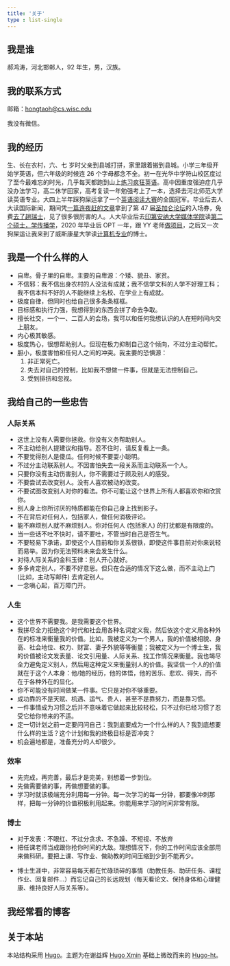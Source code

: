 ```yaml
---
title: '关于'
type : list-single
---
```


## 我是谁

郝鸿涛，河北邯郸人，92 年生，男，汉族。

## 我的联系方式

邮箱：hongtaoh@cs.wisc.edu

我没有微信。

## 我的经历

生、长在农村，六、七 岁时父亲到县城打拼，家里跟着搬到县城。小学三年级开始学英语，但六年级的时候连 26 个字母都念不全。初一在光华中学符山校区度过了至今最难忘的时光，几乎每天都跑到山上[练习疯狂英语](/cn/2021/05/29/crazy-en/)。高中因重度强迫症几乎没办法学习，高二休学回家，高考复读一年勉强考上了一本，选择去河北师范大学读英语专业。大四上半年踩狗屎运拿了一个[英语阅读大赛](/cn/2020/01/06/fltrp-reading-contest/)的全国冠军。毕业后去人大读国际新闻，期间凭[一篇连夜赶的文章](/en/2020/02/25/b2b-communication/)拿到了第 47 届[圣加仑论坛](/cn/2020/01/17/sgs/)的入场券，免费[去了趟瑞士](/cn/2020/01/17/sgs/)，见了很多很厉害的人。人大毕业后去[印第安纳大学媒体学院](https://mediaschool.indiana.edu/)读[第二个硕士，学传播学](/cn/2021/06/15/2y/)，2020 年毕业后 OPT 一年，跟 YY 老师[做项目](https://yyahn.com/covid19-dashboard/)，之后又一次狗屎运让我来到了威斯康星大学读[计算机专业](https://www.cs.wisc.edu/)的博士。

## 我是一个什么样的人

- 自卑。骨子里的自卑。主要的自卑源：个矮、貌丑、家贫。
- 不信邪：我不信出身农村的人没法有成就；我不信学文科的人学不好理工科；我不信本科不好的人不能继续上名校、在学业上有成就。
- 极度自律，但同时也给自己很多条条框框。
- 目标感和执行力强，我想得到的东西会拼了命去争取。
- 擅长社交，一个一、二百人的会场，我可以和任何我想认识的人在短时间内交上朋友。
- 内心极其敏感。
- 极度热心，很想帮助别人。但现在极力抑制自己这个倾向，不过分主动帮忙。
- 胆小，极度害怕和任何人之间的冲突。我主要的恐惧源：
  1. 非正常死亡。
  2. 失去对自己的控制，比如我不想做一件事，但就是无法控制自己。
  3. 受到排挤和忽视。
<!-- 
## 人生目标

修身、齐家、致富、济天下 -->

## 我给自己的一些忠告

### 人际关系

- 这世上没有人需要你拯救。你没有义务帮助别人。
- 不主动给别人提建议和指导。忍不住时，请反复看上一条。
- 不要觉得别人是傻瓜。任何时候不要耍小聪明。
- 不过分主动联系别人。不因害怕失去一段关系而主动联系一个人。
- 只要你没有主动伤害别人，你不需要过于顾及别人的感受。
- 不要尝试去改变别人。没有人喜欢被动的改变。
- 不要试图改变别人对你的看法。你不可能让这个世界上所有人都喜欢你和欣赏你。
- 别人身上你所讨厌的特质都能在你自己身上找到影子。
- 不在背后对任何人，包括家人，做任何消极评论。
- 能不麻烦别人就不麻烦别人。你对任何人 (包括家人) 的打扰都是有限度的。
- 当一些话不吐不快时，请不要吐，不管当时自己是否生气。
- 不要轻易下承诺，即使这个人目前和你关系很铁，即使这件事目前对你来说轻而易举。因为你无法预料未来会发生什么。
- 对待人际关系的金科玉律：别人开心就好。
- 多多肯定别人，不要不好意思。但只在合适的情况下这么做，而不主动上门 (比如，主动写邮件) 去肯定别人。
- 一念嗔心起，百万障门开。

### 人生

- 这个世界不需要我。是我需要这个世界。
- 我拼尽全力拒绝这个时代和社会用各种名词定义我，然后依这个定义用各种外在的标准来衡量我的价值。比如，我被定义为一个男人，我的价值被相貌、身高、社会地位、权力、财富、妻子外貌等等衡量；我被定义为一个博士生，我的价值被论文发表量、论文引用量、人际关系、找工作情况来衡量。我也竭尽全力避免定义别人，然后用这种定义来衡量别人的价值。我坚信一个人的价值就在于这个人本身：他/她的经历，他的体悟，他的苦乐、悲欢、得失，而不在于各种外在的显化。
- 你不可能没有时间做某一件事。它只是对你不够重要。
- 成功靠的不是天赋、机遇、运气、贵人，甚至不是靠努力，而是靠习惯。
- 一件事情成为习惯之后并不意味着它做起来比较轻松，只不过你已经习惯了忍受它给你带来的不适。
- 定一切计划之前一定要问问自己：我到底要成为一个什么样的人？我到底想要什么样的生活？这个计划和我的终极目标是否冲突？
- 机会遍地都是，准备充分的人却很少。

### 效率

- 先完成，再完善，最后才是完美，别想着一步到位。
- 先做需要做的事，再做想要做的事。
- 学习时就该极端充分利用每一分钟。每一次学习的每一分钟，都要像冲刺那样，把每一分钟的价值积极利用起来。你能用来学习的时间非常有限。

### 博士

- 对于发表：不眼红、不过分贪求、不急躁、不短视、不放弃
- 把任课老师当成跟你抢你时间的大敌。理想情况下，你的工作时间应该全部用来做科研。要把上课、写作业、做助教的时间压缩到少到不能再少。
<!-- 2. 除非你很明确你之后的研究会用到、怎么用到一个东西，否则不要轻易花时间去学它。（这句话的适用范围请自己把握好度。我说这句话是想提醒我，要让科研项目告诉自己该学什么，而不是漫无目的地去学。） -->
- 博士生涯中，非常容易每天都在忙碌琐碎的事情（助教任务、助研任务、课程作业、回复邮件...）而忘记自己的长远规划（每天看论文、保持身体和心理健康、维持良好人际关系等）。

## 我经常看的博客

<!-- https://blog.shuiba.co/
https://dlyang.me/ -->

## 关于本站

本站结构采用 [Hugo](https://gohugo.io)。主题为在谢益辉 [Hugo Xmin](https://github.com/yihui/hugo-xmin) 基础上微改而来的 [Hugo-ht](https://github.com/hongtaoh/hugo-ht)。